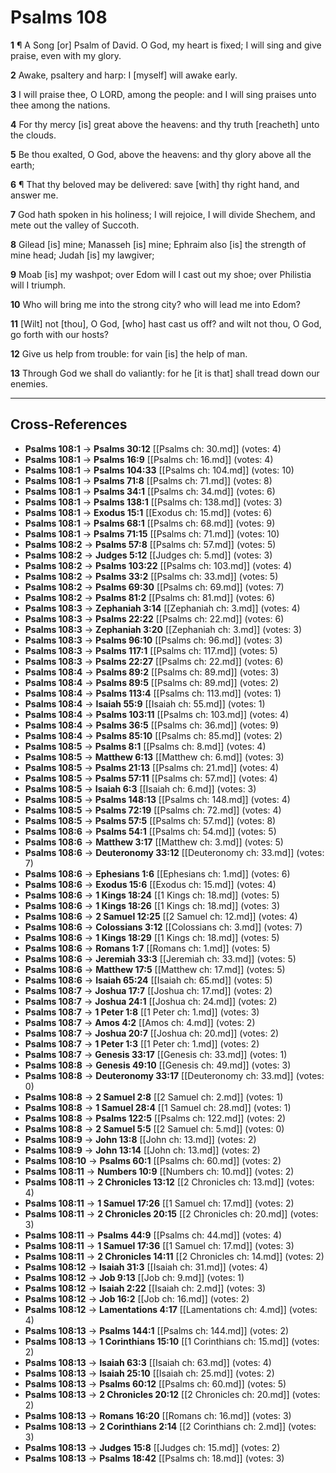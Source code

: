 # Psalms 108

**1** ¶ A Song [or] Psalm of David. O God, my heart is fixed; I will sing and give praise, even with my glory.

**2** Awake, psaltery and harp: I [myself] will awake early.

**3** I will praise thee, O LORD, among the people: and I will sing praises unto thee among the nations.

**4** For thy mercy [is] great above the heavens: and thy truth [reacheth] unto the clouds.

**5** Be thou exalted, O God, above the heavens: and thy glory above all the earth;

**6** ¶ That thy beloved may be delivered: save [with] thy right hand, and answer me.

**7** God hath spoken in his holiness; I will rejoice, I will divide Shechem, and mete out the valley of Succoth.

**8** Gilead [is] mine; Manasseh [is] mine; Ephraim also [is] the strength of mine head; Judah [is] my lawgiver;

**9** Moab [is] my washpot; over Edom will I cast out my shoe; over Philistia will I triumph.

**10** Who will bring me into the strong city? who will lead me into Edom?

**11** [Wilt] not [thou], O God, [who] hast cast us off? and wilt not thou, O God, go forth with our hosts?

**12** Give us help from trouble: for vain [is] the help of man.

**13** Through God we shall do valiantly: for he [it is that] shall tread down our enemies.

---

## Cross-References

- **Psalms 108:1** → **Psalms 30:12** [[Psalms ch: 30.md]] (votes: 4)
- **Psalms 108:1** → **Psalms 16:9** [[Psalms ch: 16.md]] (votes: 4)
- **Psalms 108:1** → **Psalms 104:33** [[Psalms ch: 104.md]] (votes: 10)
- **Psalms 108:1** → **Psalms 71:8** [[Psalms ch: 71.md]] (votes: 8)
- **Psalms 108:1** → **Psalms 34:1** [[Psalms ch: 34.md]] (votes: 6)
- **Psalms 108:1** → **Psalms 138:1** [[Psalms ch: 138.md]] (votes: 3)
- **Psalms 108:1** → **Exodus 15:1** [[Exodus ch: 15.md]] (votes: 6)
- **Psalms 108:1** → **Psalms 68:1** [[Psalms ch: 68.md]] (votes: 9)
- **Psalms 108:1** → **Psalms 71:15** [[Psalms ch: 71.md]] (votes: 10)
- **Psalms 108:2** → **Psalms 57:8** [[Psalms ch: 57.md]] (votes: 5)
- **Psalms 108:2** → **Judges 5:12** [[Judges ch: 5.md]] (votes: 3)
- **Psalms 108:2** → **Psalms 103:22** [[Psalms ch: 103.md]] (votes: 4)
- **Psalms 108:2** → **Psalms 33:2** [[Psalms ch: 33.md]] (votes: 5)
- **Psalms 108:2** → **Psalms 69:30** [[Psalms ch: 69.md]] (votes: 7)
- **Psalms 108:2** → **Psalms 81:2** [[Psalms ch: 81.md]] (votes: 6)
- **Psalms 108:3** → **Zephaniah 3:14** [[Zephaniah ch: 3.md]] (votes: 4)
- **Psalms 108:3** → **Psalms 22:22** [[Psalms ch: 22.md]] (votes: 6)
- **Psalms 108:3** → **Zephaniah 3:20** [[Zephaniah ch: 3.md]] (votes: 3)
- **Psalms 108:3** → **Psalms 96:10** [[Psalms ch: 96.md]] (votes: 3)
- **Psalms 108:3** → **Psalms 117:1** [[Psalms ch: 117.md]] (votes: 5)
- **Psalms 108:3** → **Psalms 22:27** [[Psalms ch: 22.md]] (votes: 6)
- **Psalms 108:4** → **Psalms 89:2** [[Psalms ch: 89.md]] (votes: 3)
- **Psalms 108:4** → **Psalms 89:5** [[Psalms ch: 89.md]] (votes: 2)
- **Psalms 108:4** → **Psalms 113:4** [[Psalms ch: 113.md]] (votes: 1)
- **Psalms 108:4** → **Isaiah 55:9** [[Isaiah ch: 55.md]] (votes: 1)
- **Psalms 108:4** → **Psalms 103:11** [[Psalms ch: 103.md]] (votes: 4)
- **Psalms 108:4** → **Psalms 36:5** [[Psalms ch: 36.md]] (votes: 9)
- **Psalms 108:4** → **Psalms 85:10** [[Psalms ch: 85.md]] (votes: 2)
- **Psalms 108:5** → **Psalms 8:1** [[Psalms ch: 8.md]] (votes: 4)
- **Psalms 108:5** → **Matthew 6:13** [[Matthew ch: 6.md]] (votes: 3)
- **Psalms 108:5** → **Psalms 21:13** [[Psalms ch: 21.md]] (votes: 4)
- **Psalms 108:5** → **Psalms 57:11** [[Psalms ch: 57.md]] (votes: 4)
- **Psalms 108:5** → **Isaiah 6:3** [[Isaiah ch: 6.md]] (votes: 3)
- **Psalms 108:5** → **Psalms 148:13** [[Psalms ch: 148.md]] (votes: 4)
- **Psalms 108:5** → **Psalms 72:19** [[Psalms ch: 72.md]] (votes: 4)
- **Psalms 108:5** → **Psalms 57:5** [[Psalms ch: 57.md]] (votes: 8)
- **Psalms 108:6** → **Psalms 54:1** [[Psalms ch: 54.md]] (votes: 5)
- **Psalms 108:6** → **Matthew 3:17** [[Matthew ch: 3.md]] (votes: 5)
- **Psalms 108:6** → **Deuteronomy 33:12** [[Deuteronomy ch: 33.md]] (votes: 7)
- **Psalms 108:6** → **Ephesians 1:6** [[Ephesians ch: 1.md]] (votes: 6)
- **Psalms 108:6** → **Exodus 15:6** [[Exodus ch: 15.md]] (votes: 4)
- **Psalms 108:6** → **1 Kings 18:24** [[1 Kings ch: 18.md]] (votes: 5)
- **Psalms 108:6** → **1 Kings 18:26** [[1 Kings ch: 18.md]] (votes: 3)
- **Psalms 108:6** → **2 Samuel 12:25** [[2 Samuel ch: 12.md]] (votes: 4)
- **Psalms 108:6** → **Colossians 3:12** [[Colossians ch: 3.md]] (votes: 7)
- **Psalms 108:6** → **1 Kings 18:29** [[1 Kings ch: 18.md]] (votes: 5)
- **Psalms 108:6** → **Romans 1:7** [[Romans ch: 1.md]] (votes: 5)
- **Psalms 108:6** → **Jeremiah 33:3** [[Jeremiah ch: 33.md]] (votes: 5)
- **Psalms 108:6** → **Matthew 17:5** [[Matthew ch: 17.md]] (votes: 5)
- **Psalms 108:6** → **Isaiah 65:24** [[Isaiah ch: 65.md]] (votes: 5)
- **Psalms 108:7** → **Joshua 17:7** [[Joshua ch: 17.md]] (votes: 2)
- **Psalms 108:7** → **Joshua 24:1** [[Joshua ch: 24.md]] (votes: 2)
- **Psalms 108:7** → **1 Peter 1:8** [[1 Peter ch: 1.md]] (votes: 3)
- **Psalms 108:7** → **Amos 4:2** [[Amos ch: 4.md]] (votes: 2)
- **Psalms 108:7** → **Joshua 20:7** [[Joshua ch: 20.md]] (votes: 2)
- **Psalms 108:7** → **1 Peter 1:3** [[1 Peter ch: 1.md]] (votes: 2)
- **Psalms 108:7** → **Genesis 33:17** [[Genesis ch: 33.md]] (votes: 1)
- **Psalms 108:8** → **Genesis 49:10** [[Genesis ch: 49.md]] (votes: 3)
- **Psalms 108:8** → **Deuteronomy 33:17** [[Deuteronomy ch: 33.md]] (votes: 0)
- **Psalms 108:8** → **2 Samuel 2:8** [[2 Samuel ch: 2.md]] (votes: 1)
- **Psalms 108:8** → **1 Samuel 28:4** [[1 Samuel ch: 28.md]] (votes: 1)
- **Psalms 108:8** → **Psalms 122:5** [[Psalms ch: 122.md]] (votes: 2)
- **Psalms 108:8** → **2 Samuel 5:5** [[2 Samuel ch: 5.md]] (votes: 0)
- **Psalms 108:9** → **John 13:8** [[John ch: 13.md]] (votes: 2)
- **Psalms 108:9** → **John 13:14** [[John ch: 13.md]] (votes: 2)
- **Psalms 108:10** → **Psalms 60:1** [[Psalms ch: 60.md]] (votes: 2)
- **Psalms 108:11** → **Numbers 10:9** [[Numbers ch: 10.md]] (votes: 2)
- **Psalms 108:11** → **2 Chronicles 13:12** [[2 Chronicles ch: 13.md]] (votes: 4)
- **Psalms 108:11** → **1 Samuel 17:26** [[1 Samuel ch: 17.md]] (votes: 2)
- **Psalms 108:11** → **2 Chronicles 20:15** [[2 Chronicles ch: 20.md]] (votes: 3)
- **Psalms 108:11** → **Psalms 44:9** [[Psalms ch: 44.md]] (votes: 4)
- **Psalms 108:11** → **1 Samuel 17:36** [[1 Samuel ch: 17.md]] (votes: 3)
- **Psalms 108:11** → **2 Chronicles 14:11** [[2 Chronicles ch: 14.md]] (votes: 2)
- **Psalms 108:12** → **Isaiah 31:3** [[Isaiah ch: 31.md]] (votes: 4)
- **Psalms 108:12** → **Job 9:13** [[Job ch: 9.md]] (votes: 1)
- **Psalms 108:12** → **Isaiah 2:22** [[Isaiah ch: 2.md]] (votes: 3)
- **Psalms 108:12** → **Job 16:2** [[Job ch: 16.md]] (votes: 2)
- **Psalms 108:12** → **Lamentations 4:17** [[Lamentations ch: 4.md]] (votes: 4)
- **Psalms 108:13** → **Psalms 144:1** [[Psalms ch: 144.md]] (votes: 2)
- **Psalms 108:13** → **1 Corinthians 15:10** [[1 Corinthians ch: 15.md]] (votes: 2)
- **Psalms 108:13** → **Isaiah 63:3** [[Isaiah ch: 63.md]] (votes: 4)
- **Psalms 108:13** → **Isaiah 25:10** [[Isaiah ch: 25.md]] (votes: 2)
- **Psalms 108:13** → **Psalms 60:12** [[Psalms ch: 60.md]] (votes: 5)
- **Psalms 108:13** → **2 Chronicles 20:12** [[2 Chronicles ch: 20.md]] (votes: 2)
- **Psalms 108:13** → **Romans 16:20** [[Romans ch: 16.md]] (votes: 3)
- **Psalms 108:13** → **2 Corinthians 2:14** [[2 Corinthians ch: 2.md]] (votes: 3)
- **Psalms 108:13** → **Judges 15:8** [[Judges ch: 15.md]] (votes: 2)
- **Psalms 108:13** → **Psalms 18:42** [[Psalms ch: 18.md]] (votes: 3)
